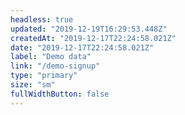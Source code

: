 ```yaml
---
headless: true
updated: "2019-12-19T16:29:53.448Z"
createdAt: "2019-12-17T22:24:58.021Z"
date: "2019-12-17T22:24:58.021Z"
label: "Demo data"
link: "/demo-signup"
type: "primary"
size: "sm"
fullWidthButton: false
---
```


